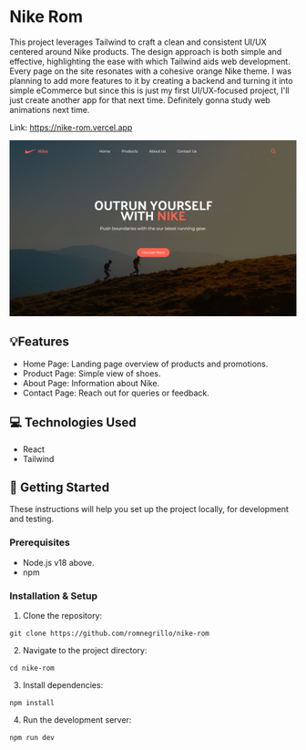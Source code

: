 # Nike Rom

This project leverages Tailwind to craft a clean and consistent UI/UX centered around Nike products. The design approach is both simple and effective, highlighting the ease with which Tailwind aids web development. Every page on the site resonates with a cohesive orange Nike theme. I was planning to add more features to it by creating a backend and turning it into simple eCommerce but since this is just my first UI/UX-focused project, I'll just create another app for that next time. Definitely gonna study web animations next time.

Link: https://nike-rom.vercel.app

![Sample Output](docs/sampleOutput.png)

## 💡Features

- Home Page: Landing page overview of products and promotions.
- Product Page: Simple view of shoes.
- About Page: Information about Nike.
- Contact Page: Reach out for queries or feedback.

## 💻 Technologies Used

- React
- Tailwind

## 🚀 Getting Started

These instructions will help you set up the project locally, for development and testing.

### Prerequisites

- Node.js v18 above.
- npm

### Installation & Setup

1. Clone the repository:

```
git clone https://github.com/romnegrillo/nike-rom
```

2. Navigate to the project directory:

```
cd nike-rom
```

3. Install dependencies:

```
npm install
```

4. Run the development server:

```
npm run dev
```
